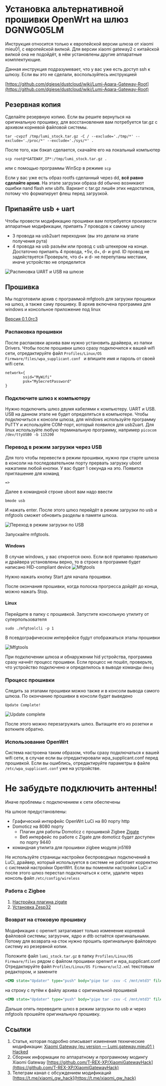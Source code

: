 # Установка альтернативной прошивки OpenWrt на шлюз DGNWG05LM

Инструкция относится только к европейской версии шлюза от xiaomi mieu01, 
с европейской вилкой. Для версии xiaomi gateway2 с китайской вилкой она 
не подойдёт, в нём установлены другие аппаратные комплектующие.

Данная инструкция подразумевает, что у вас уже есть доступ ssh к шлюзу.
Если вы это не сделали, воспользуйтесь инструкцией

[https://github.com/dgiese/dustcloud/wiki/Lumi-Aqara-Gateway-Root](https://github.com/dgiese/dustcloud/wiki/Lumi-Aqara-Gateway-Root)

## Резервная копия
Сделайте резервную копию. Если вы решите вернуться на
оригинальную прошивку, для восстановления вам потребуется tar.gz с архивом 
корневой файловой системы.

```shell script
tar -cvpzf /tmp/lumi_stock.tar.gz -C / --exclude='./tmp/*' --exclude='./proc/*' --exclude='./sys/*' .
```

После того, как бэкап сделается, скачайте его на локальный компьютер

```shell script
scp root@*GATEWAY_IP*:/tmp/lumi_stock.tar.gz .
```

или с помощью программы WinScp в режиме `scp`

Если у вас уже есть образ rootfs сделанный через dd, **всё равно сделайте архив**.
На этапе загрузки образа dd обычно возникают ошибки nand flash или ubifs. Вариант
с tar.gz лишён этих недостатков, потому что форматирует флеш перед загрузкой.

## Припаяйте usb + uart

Чтобы провести модификацию прошивки вам потребуется произвести
 аппаратные модификации, припаять 7 проводов к самому шлюзу
- 3 провода на usb2uart переходник (вы это делали на этапе получения рута)
- 4 провода на usb разъём или провод с usb штекером на конце.
 Достаточно припаять 4 провода, +5v, d+, d- и gnd.
 ID провод не задействуется
 Проверьте, что d+ и d- не перепутаны местами, иначе устройство не определится

![Распиновка UART и USB на шлюзе](images/gateway_pinout.jpg "Как припаивать провода")


## Прошивка

Мы подготовили архив с программой mfgtools для загрузки прощивки на шлюз,
а также саму прошивку. В архив включена программа для windows 
и консольное приложение под linux

[Версия 0.1.0rc3](files/mfgtools-rc3.zip)

### Распаковка прошивки

После распаковки архива вам нужно установить драйвера, из папки Drivers.
Чтобы после прошивки шлюз сразу подключился к вашей wifi сети, 
отредактируйте файл
`Profiles/Linux/OS Firmware/files/wpa_supplicant.conf `
и впишите имя и пароль от своей wifi сети.

    network={
            ssid="MyWifi"
            psk="MySecretPassword"
    }

### Подключите шлюз к компьютеру

Нужно подключить шлюз двумя кабелями к компьютеру. UART и USB.
USB на данном этапе не будет определяться в компьютере.
Чтобы подключиться к консоли шлюза, для windows используйте 
программу PuTTY и используйте COM-порт, который появился для usb2uart.
Для linux используйте любую терминальную программу, например
`picocom /dev/ttyUSB0 -b 115200` 


### Перевод в режим загрузки через USB

Для того чтобы перевести в режим прошивки, нужно при старте шлюза в 
консоли на последовательном порту прервать загрузку uboot нажатием 
любой кнопки. У вас будет 1 секунда на это. Появится приглашение для команд

    =>

Далее в командной строке uboot вам надо ввести 

    bmode usb

И нажать enter. 
После этого шлюз перейдёт в режим загрузки по usb и mfgtools сможет обновить
разделы в памяти шлюза.

![Переход в режим загрузки по USB](images/bmode_usb.png "Переход в режим загрузки по USB")

Запускайте mfgtools.

#### Windows 
В случае windows, у вас откроется окно. Если всё припаяно правильно и драйвера
установлены верно, то в строке в программе будет написано 
HID-compliant device
![Mfgtools](images/mfgtools_win.png "Mfgtools")

Нужно нажать кнопку Start для начала прошивки. 

После окончания прошивки, когда полоска прогресса дойдёт до конца, можно нажать
Stop.

#### Linux

Перейдите в папку с прошивкой. Запустите консольную утилиту от суперпользователя

```shell script
sudo ./mfgtoolcli -p 1
```

В псевдографическом интерфейсе будут отображаться этапы прошивки

![Mfgtools](images/mfgtools_lin.png)

При подключении шлюза и обнаружении hid устройства, программа сразу начнёт 
процесс прошивки. Если процесс не пошёл, проверьте, что устройство подключено и 
определилось в выводе команды `dmesg`


### Процесс прошивки
Следить за этапами прошивки можно также и в консоли вывода самого шлюза.
По окончанию прошивки в консоли будет выведено 

    Update Complete!

![Update complete](images/update_complete.png)

После этого можно перезагружать шлюз. Вытащите его из розетки и воткните обратно.



### Использование OpenWrt

Система настроена таким образом, чтобы сразу подключаться к вашей wifi сети, 
в случае если вы отредактировали wpa_supplicant.conf перед прошивкой.
Если вы ошиблись, отредактируйте параметры в файле `/etc/wpa_supplicant.conf`
уже на устройстве.

# Не забудьте подключить антенны!

Иначе проблемы с подключением к сети обеспечены

На шлюзе предустановлены: 
- Графический интерфейс OpenWrt LuCi на 80 порту http
- Domoticz на 8080 порту
  - Плагин для работы Domoticz с прошивкой Zigbee [Zigate](https://github.com/pipiche38/Domoticz-Zigate)
  - Веб интерфейс по работе с Zigate для domoticz будет доступен по порту 9440
- командная утилита для прошивки zigbee модуля jn5169

Не используйте страницы настройки беспроводных подключений в LuCi, драйвер, который
используется в системе не работает корректно с системой настройки OpenWrt.
Если вы поменяли настройки LuCi и после этого шлюз перестал подключаться к сети,
удалите через консоль файл `/etc/config/wireless`

### Работа с Zigbee

1. [Настройка плагина zigate](./zigate.md)
2. [Установка Zesp32](./zesp32.md)  

### Возврат на стоковую прошивку

Модификация с openwrt затрагивает только изменение корневой файловой системы; 
загрузчик, ядро и dtb остаётся оригинальными. Потому для возврата на сток нужно
прошить оригинальную файловую систему из резервной копии.

Положите файл `lumi_stock.tar.gz` в папку `Profiles/Linux/OS Firmware/files`
рядом с файлом прошивки openwrt и wpa_supplicant.conf
Отредактируйте файл `Profiles/Linux/OS Firmware/ucl2.xml`
текстовым редактором, и замените 

```xml
<CMD state="Updater" type="push" body="pipe tar -zxv -C /mnt/mtd3" file="files/rc2-domoticz-openwrt-imx6-rootfs.tar.gz" ifdev="MX6UL MX7D MX6ULL">Sending and writting rootfs</CMD>
```

на строку с путём к файлу архива с оригинальной прошивкой

```xml
<CMD state="Updater" type="push" body="pipe tar -zxv -C /mnt/mtd3" file="files/lumi_stock.tar.gz" ifdev="MX6UL MX7D MX6ULL">Sending and writting rootfs</CMD>
```

Дальше опять переведите шлюз в режим загрузки по usb и через mfgtools
прошейте оригинальную прошивку. 


## Ссылки

1. Статья, которая подробно описывает изменения технические модификации: 
[Xiaomi Gateway (eu version — Lumi.gateway.mieu01 ) Hacked](https://habr.com/ru/post/494296/)
2. Сборник информации по аппаратному и програмному модингу Xiaomi Gateway [https://github.com/T-REX-XP/XiaomiGatewayHack](https://github.com/T-REX-XP/XiaomiGatewayHack)
2. Телеграм канал с обсуждением модификаций [https://t.me/xiaomi_gw_hack](https://t.me/xiaomi_gw_hack)
